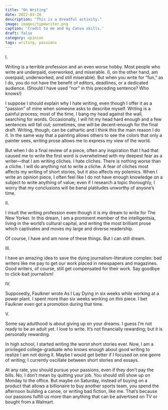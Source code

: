 ```yaml
---
title: "On Writing"
date: 2022-03-28
description: "This is a dreadful activity."
image: images/typewriter.png
caption: 'Credit to me and my Canva skills.'
draft: false
category: opinion
tags: writing, passions
---
```


I.

Writing is a terrible profession and an even worse hobby. Most people who write are underpaid, overworked, and miserable. (I, on the other hand, am overpaid, underworked, and still miserable).  But when you write for “fun,” as I do, you do not have the benefit of editors, deadlines, or a dedicated audience. (Should I have used “nor” in this preceding sentence? Who knows!)

I suppose I should explain why I hate writing, even though I offer it as a “passion” of mine when someone asks to describe myself. Writing is a painful process; most of the time, I bang my head against the wall, searching for words. Occasionally, I will hit my head hard enough and a few sentences will fall out; sometimes, one will be decent-enough for the final draft. Writing, though, can be cathartic and I think this the main reason I do it. In the same way that a painting allows others to see the colors that only a painter sees, writing prose allows me to express my view of the world.

But when I do a final review of a piece, often any inspiration that I had that caused me to write the first word is overwhelmed with my deepest fear as a writer—that I am writing cliches. I hate cliches. There is nothing worse than a cliche. I will do anything not to write a cliche.
A fear of cliches most affects my writing of short stories, but it also affects my polemics. When I write an opinion piece, I often feel like I do not have enough knowledge on a subject to write anything of value; even if I research a topic thoroughly, I worry that my conclusions will be banal platitudes unworthy of anyone’s time.

II.

I insult the writing profession even though it is my dream to write for The New Yorker. In this dream, I am a prominent member of the intelligentsia, living in the world’s cultural capital, and writing the most brilliant prose which captivates and moves my large and diverse readership. 

Of course, I have and am none of these things. But I can still dream.

III. 

I have an amazing idea to save the dying journalism-literature complex: bad writers like me pay to get our work placed in newspapers and magazines. Good writers, of course, still get compensated for their work. Say goodbye to click-bait journalism! 

IV. 

Supposedly, Faulkner wrote As I Lay Dying in six weeks while working at a power plant. I spent more than six weeks working on *this* piece. I bet Faulkner even got a promotion during that time.

V.

Some say adulthood is about giving up on your dreams. I guess I’m not ready to be an adult yet. I love to write. It’s not financially rewarding; but it is personally rewarding. 

In high school, I started writing the worst short stories ever. Now, I am a privileged college-graduate who knows enough about good writing to realize I am not doing it. Maybe I would get better if I focused on one genre of writing; I currently oscillate between short stories and essays.

At any rate, you should pursue your passions, even if they don’t pay the bills. No, I don’t mean by quitting your job. You should still show up on Monday to the office. But maybe on Saturday, instead of buying on a product that allows a billionaire to buy another sports team, you spend the afternoon building a canoe, or writing bad fiction, like me. That’s because our passions fulfill us more than anything that can be advertised on TV or bought from a Walmart. 


